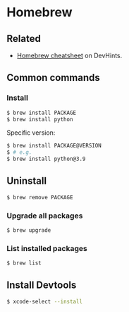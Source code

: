 # Homebrew

## Related

- [Homebrew cheatsheet](https://devhints.io/homebrew) on DevHints.

## Common commands

### Install

```sh
$ brew install PACKAGE
$ brew install python
```

Specific version:

```sh
$ brew install PACKAGE@VERSION
$ # e.g.
$ brew install python@3.9
```

## Uninstall

```sh
$ brew remove PACKAGE
```

### Upgrade all packages

```sh
$ brew upgrade
```

### List installed packages

```sh
$ brew list
```

## Install Devtools

```sh
$ xcode-select --install
```
